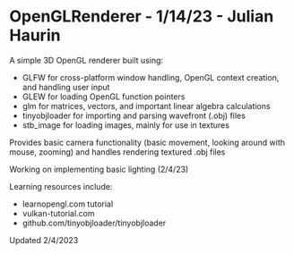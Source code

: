 # OpenGLRenderer - 1/14/23 - Julian Haurin

A simple 3D OpenGL renderer built using:
 - GLFW for cross-platform window handling, OpenGL context creation, and handling user input
 - GLEW for loading OpenGL function pointers
 - glm for matrices, vectors, and important linear algebra calculations
 - tinyobjloader for importing and parsing wavefront (.obj) files
 - stb_image for loading images, mainly for use in textures

Provides basic camera functionality (basic movement, looking around with mouse, zooming) and handles rendering textured .obj files

Working on implementing basic lighting (2/4/23)

Learning resources include: 
- learnopengl.com tutorial
- vulkan-tutorial.com
- github.com/tinyobjloader/tinyobjloader

Updated 2/4/2023 